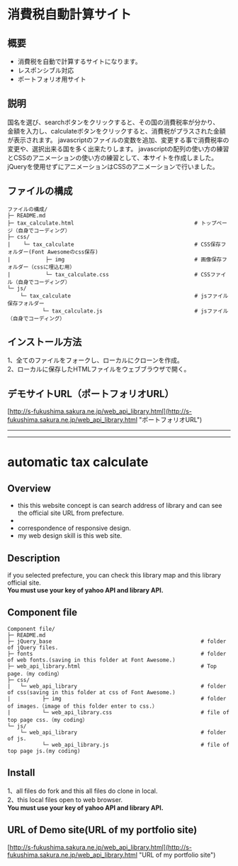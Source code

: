 # 消費税自動計算サイト
## 概要
* 消費税を自動で計算するサイトになります。
* レスポンシブル対応
* ポートフォリオ用サイト
## 説明
国名を選び、searchボタンをクリックすると、その国の消費税率が分かり、  
金額を入力し、calculateボタンをクリックすると、消費税がプラスされた金額が表示されます。
javascriptのファイルの変数を追加、変更する事で消費税率の変更や、選択出来る国を多く出来たりします。
javascriptの配列の使い方の練習とCSSのアニメーションの使い方の練習として、本サイトを作成しました。  
jQueryを使用せずにアニメーションはCSSのアニメーションで行いました。
## ファイルの構成
```
ファイルの構成/
├─ README.md
├─ tax_calculate.html                                      # トップページ（自身でコーディング）
├─ css/
|    └─ tax_calculate                                      # CSS保存フォルダー(Font Awesomeのcss保存)
|           ├─ img                                         # 画像保存フォルダー（cssに埋込む用）
|           └─ tax_calculate.css                           # CSSファイル（自身でコーディング）
└─ js/
    └─ tax_calculate                                       # jsファイル保存フォルダー
           └─ tax_calculate.js                             # jsファイル（自身でコーディング）   
```
## インストール方法
1、全てのファイルをフォークし、ローカルにクローンを作成。  
2、ローカルに保存したHTMLファイルをウェブブラウザで開く。  
## デモサイトURL（ポートフォリオURL）
[http://s-fukushima.sakura.ne.jp/web_api_library.html](http://s-fukushima.sakura.ne.jp/web_api_library.html "ポートフォリオURL")

***
***

# automatic tax calculate
## Overview
* this this website concept is can search address of library and can see the official site URL from prefecture.
* 
* correspondence of responsive design.
* my web design skill is this web site.
## Description
if you selected prefecture, you can check this library map and this library official site.   
**You must use your key of yahoo API and library API.**
## Component file
```
Component file/
├─ README.md
├─ jQuery_base                                               # folder of jQuery files.
├─ fonts                                                     # folder of web fonts.(saving in this folder at Font Awesome.)
├─ web_api_library.html                                      # Top page.（my coding）
├─ css/
|   └─ web_api_library                                       # folder of css(saving in this folder at css of Font Awesome.)
|          ├─ img                                            # folder of images.（image of this folder enter to css.）
|          └─ web_api_library.css                            # file of top page css.（my coding）
└─ js/
    └─ web_api_library                                       # folder of js.
           └─ web_api_library.js                             # file of top page js.(my coding)
```
## Install
1、all files do fork and this all files do clone in local.  
2、this local files open to web browser.  
**You must use your key of yahoo API and library API.**
## URL of Demo site(URL of my portfolio site)
[http://s-fukushima.sakura.ne.jp/web_api_library.html](http://s-fukushima.sakura.ne.jp/web_api_library.html "URL of my portfolio site")
